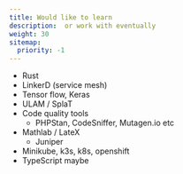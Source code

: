 ```yaml
---
title: Would like to learn
description:  or work with eventually
weight: 30
sitemap:
  priority: -1
---
```


- Rust
- LinkerD (service mesh)
- Tensor flow, Keras
- ULAM / SplaT
- Code quality tools
  - PHPStan, CodeSniffer, Mutagen.io etc
- Mathlab / LateX
    - Juniper
- Minikube, k3s, k8s, openshift
- TypeScript maybe
